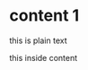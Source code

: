 
<h1>content 1</h1>
<p>this is plain text</p>
<Code.Sticky>
<span id="anchor"></span>
<div id="1" custom-attribute="value">
<p>this inside content</p>
<Code.Provider title="Sample 1" runCode={run}>
<Code.Code code={"console.log('hello');"} lang="js" alias="javascript"></Code.Code>
<div></div>
</div>
</Code.Sticky>
